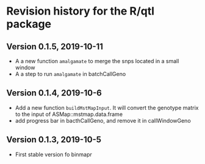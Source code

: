 # Revision history for the R/qtl package

## Version 0.1.5, 2019-10-11

- A a new function `amalgamate` to merge the snps located in a
  small window
- A a step to run `amalgamate` in batchCallGeno

## Version 0.1.4, 2019-10-6

- Add a new function `buildMstMapInput`. It will convert the 
  genotype matrix to the input of ASMap::mstmap.data.frame
- add progress bar in bacthCallGeno, and remove it in callWindowGeno

## Version 0.1.3, 2019-10-5

- First stable version fo binmapr 
